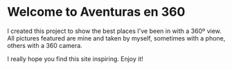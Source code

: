 
# Welcome to Aventuras en 360

I created this project to show the best places I've been in with a 360º view. All pictures featured are mine and taken by myself, sometimes with a phone, others with a 360 camera.

I really hope you find this site inspiring. Enjoy it!
